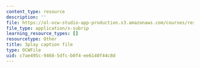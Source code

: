 ```yaml
---
content_type: resource
description: ''
file: https://ol-ocw-studio-app-production.s3.amazonaws.com/courses/res-18-008-calculus-revisited-complex-variables-differential-equations-and-linear-algebra-fall-2011/c7ae495c94685dfcb0f4ee6140f44c8d_s1DFa1dCss0.vtt
file_type: application/x-subrip
learning_resource_types: []
resourcetype: Other
title: 3play caption file
type: OCWFile
uid: c7ae495c-9468-5dfc-b0f4-ee6140f44c8d
---
```


